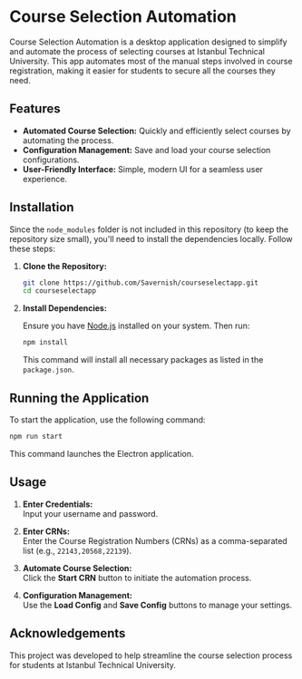 # Course Selection Automation

Course Selection Automation is a desktop application designed to simplify and automate the process of selecting courses at Istanbul Technical University. This app automates most of the manual steps involved in course registration, making it easier for students to secure all the courses they need.

## Features

- **Automated Course Selection:** Quickly and efficiently select courses by automating the process.
- **Configuration Management:** Save and load your course selection configurations.
- **User-Friendly Interface:** Simple, modern UI for a seamless user experience.

## Installation

Since the `node_modules` folder is not included in this repository (to keep the repository size small), you'll need to install the dependencies locally. Follow these steps:

1. **Clone the Repository:**

   ```bash
   git clone https://github.com/Savernish/courseselectapp.git
   cd courseselectapp
   ```

2. **Install Dependencies:**

   Ensure you have [Node.js](https://nodejs.org/) installed on your system. Then run:

   ```bash
   npm install
   ```

   This command will install all necessary packages as listed in the `package.json`.

## Running the Application

To start the application, use the following command:

```bash
npm run start
```

This command launches the Electron application.

## Usage

1. **Enter Credentials:**  
   Input your username and password.

2. **Enter CRNs:**  
   Enter the Course Registration Numbers (CRNs) as a comma-separated list (e.g., `22143,20568,22139`).

3. **Automate Course Selection:**  
   Click the **Start CRN** button to initiate the automation process.

4. **Configuration Management:**  
   Use the **Load Config** and **Save Config** buttons to manage your settings.


## Acknowledgements

This project was developed to help streamline the course selection process for students at Istanbul Technical University.